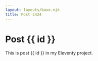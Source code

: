 ```yaml
---
layout: layouts/base.njk
title: Post 2424
---
```


# Post {{ id }}

This is post {{ id }} in my Eleventy project.
